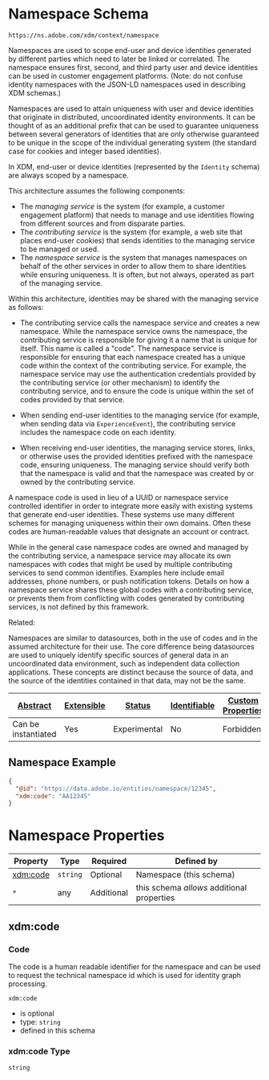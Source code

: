 
# Namespace Schema

```
https://ns.adobe.com/xdm/context/namespace
```

Namespaces are used to scope end-user and device identities generated by different parties which need to later be linked or correlated. The namespace ensures first, second, and third party user and device identities can be used in customer engagement platforms. (Note: do not confuse identity namespaces with the JSON-LD namespaces used in describing XDM schemas.)

Namespaces are used to attain uniqueness with user and device identities that originate in distributed, uncoordinated identity environments. It can be thought of as an additional prefix that can be used to guarantee uniqueness between several generators of identities that are only otherwise guaranteed to be unique in the scope of the individual generating system (the standard case for cookies and integer based identities).

In XDM, end-user or device identities (represented by the `Identity` schema) are always scoped by a namespace.

This architecture assumes the following components:

  * The *managing service* is the system (for example, a customer engagement platform) that needs to manage and use identities flowing from different sources and from disparate parties.
  * The *contributing service* is the system (for example, a web site that places end-user cookies) that sends identities to the managing service to be managed or used.
  * The *namespace service* is the system that manages namespaces on behalf of the other services in order to allow them to share identities while ensuring uniqueness.  It is often, but not always, operated as part of the managing service.
  
Within this architecture, identities may be shared with the managing service as follows:

  * The contributing service calls the namespace service and creates a new namespace.  While the namespace service owns the namespace, the contributing service is responsible for giving it a name that is unique for itself.  This name is called a "code".  The namespace service is responsible for ensuring that each namespace created has a unique code within the context of the contributing service.  For example, the namespace service may use the authentication credentials provided by the contributing service (or other mechanism) to identify the contributing service, and to ensure the code is unique within the set of codes provided by that service.
  
  * When sending end-user identities to the managing service (for example, when sending data via `ExperienceEvent`), the contributing service includes the namespace code on each identity.
  
  * When receiving end-user identities, the managing service stores, links, or otherwise uses the provided identities prefixed with the namespace code, ensuring uniqueness.  The managing service should verify both that the namespace is valid and that the namespace was created by or owned by the contributing service. 

A namespace code is used in lieu of a UUID or namespace service controlled identifier in order to integrate more easily with existing systems that generate end-user identities. These systems use many different schemes for managing uniqueness within their own domains.  Often these codes are human-readable values that designate an account or contract.

While in the general case namespace codes are owned and managed by the contributing service, a namespace service may allocate its own namespaces with codes that might be used by multiple contributing services to send common identifies.  Examples here include email addresses, phone numbers, or push notification tokens.  Details on how a namespace service shares these global codes with a contributing service, or prevents them from conflicting with codes generated by contributing services, is not defined by this framework.

Related:

Namespaces are similar to datasources, both in the use of codes and in the assumed architecture for their use. The core difference being datasources are used to uniquely identify specific sources of general data in an uncoordinated data environment, such as independent data collection applications.  These concepts are distinct because the source of data, and the source of the identities contained in that data, may not be the same.


| [Abstract](../../abstract.md) | [Extensible](../../extensions.md) | [Status](../../status.md) | [Identifiable](../../id.md) | [Custom Properties](../../extensions.md) | [Additional Properties](../../extensions.md) | Defined In |
|-------------------------------|-----------------------------------|---------------------------|-----------------------------|------------------------------------------|----------------------------------------------|------------|
| Can be instantiated | Yes | Experimental | No | Forbidden | Permitted | [context/namespace.schema.json](context/namespace.schema.json) |

## Namespace Example
```json
{
  "@id": "https://data.adobe.io/entities/namespace/12345",
  "xdm:code": "AA12345"
}
```

# Namespace Properties

| Property | Type | Required | Defined by |
|----------|------|----------|------------|
| [xdm:code](#xdmcode) | `string` | Optional | Namespace (this schema) |
| `*` | any | Additional | this schema *allows* additional properties |

## xdm:code
### Code

The code is a human readable identifier for the namespace and can be used to request the technical namespace id which is used for identity graph processing.

`xdm:code`
* is optional
* type: `string`
* defined in this schema

### xdm:code Type


`string`





